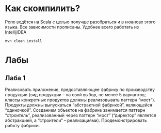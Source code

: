 # Как скомпилить?
Репо ведётся на Scala с целью получше разобраться и в нюансах этого языка.
Все зависимости прописаны. Удобнее всего работать из IntellijIDEA
```
mvn clean install
```

# Лабы

## Лаба 1
Реализовать приложение, предоставляющее фабрику по производству
продукции (вид продукции – на свой выбор, не менее 5 вариантов; классы
конкретных продуктов должны реализовывать паттерн “мост”). Продукты
должны выпускаться “абстрактной фабрикой”, являющейся “одиночкой”.
Созданием объектов на фабрике занимается паттерн “строитель”,
реализованный через паттерн “мост” (“директор” является абстракцией, а
“строители” – реализациями). Продемонстрировать работу фабрики.
